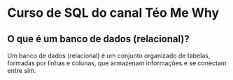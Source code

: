 # Curso de SQL do canal Téo Me Why

## O que é um banco de dados (relacional)?
Um banco de dados (relacional) é um conjunto organizado de tabelas, formadas por linhas e colunas, que armazenam informações e se conectam entre sim.
